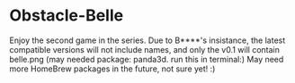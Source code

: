 # Obstacle-Belle
Enjoy the second game in the series.
Due to B****'s insistance, the latest compatible versions will not include names, and only the v0.1 will contain belle.png (may needed package: panda3d. run this in terminal:) 
May need more HomeBrew packages in the future, not sure yet! :)
